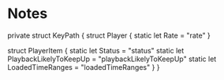#  Notes

private struct KeyPath {
struct Player {
static let Rate = "rate"
}

struct PlayerItem {
static let Status = "status"
static let PlaybackLikelyToKeepUp = "playbackLikelyToKeepUp"
static let LoadedTimeRanges = "loadedTimeRanges"
}
}

